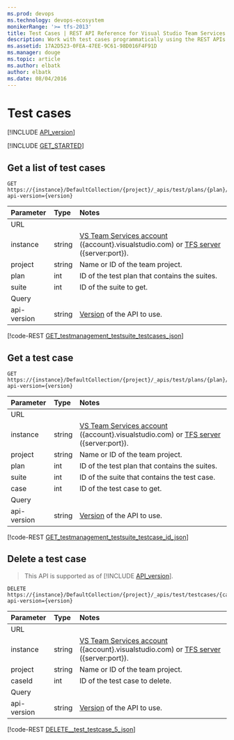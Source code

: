 ```yaml
---
ms.prod: devops
ms.technology: devops-ecosystem
monikerRange: '>= tfs-2013'
title: Test Cases | REST API Reference for Visual Studio Team Services and Team Foundation Server
description: Work with test cases programmatically using the REST APIs for Visual Studio Team Services and Team Foundation Server.
ms.assetid: 17A2D523-0FEA-47EE-9C61-98D016F4F91D
ms.manager: douge
ms.topic: article
ms.author: elbatk
author: elbatk
ms.date: 08/04/2016
---
```


# Test cases
[!INCLUDE [API_version](../_data/version.md)]

[!INCLUDE [GET_STARTED](../_data/get-started.md)]

## Get a list of test cases

```no-highlight
GET https://{instance}/DefaultCollection/{project}/_apis/test/plans/{plan}/suites/{suite}/testcases?api-version={version}
```

| Parameter | Type   | Notes
|:----------|:-------|:-----------
| URL
| instance  | string | [VS Team Services account](/integrate/get-started/rest/basics.md) ({account}.visualstudio.com) or [TFS server](/integrate/get-started/rest/basics.md) ({server:port}).
| project   | string | Name or ID of the team project.
| plan      | int    | ID of the test plan that contains the suites.
| suite     | int    | ID of the suite to get.
| Query
| api-version | string | [Version](../../concepts/rest-api-versioning.md) of the API to use.

[!code-REST [GET_testmanagement_testsuite_testcases_json](./_data/cases/GET_testmanagement_testsuite_testcases.json)]

## Get a test case

```no-highlight
GET https://{instance}/DefaultCollection/{project}/_apis/test/plans/{plan}/suites/{suite}/testcases/{case}?api-version={version}
```

| Parameter | Type   | Notes
|:----------|:-------|:-----------
| URL
| instance  | string | [VS Team Services account](/integrate/get-started/rest/basics.md) ({account}.visualstudio.com) or [TFS server](/integrate/get-started/rest/basics.md) ({server:port}).
| project   | string | Name or ID of the team project.
| plan      | int    | ID of the test plan that contains the suites.
| suite     | int    | ID of the suite that contains the test case.
| case      | int    | ID of the test case to get.       
| Query
| api-version | string | [Version](../../concepts/rest-api-versioning.md) of the API to use.

[!code-REST [GET_testmanagement_testsuite_testcase_id_json](./_data/cases/GET_testmanagement_testsuite_testcase_id.json)]

## Delete a test case
> This API is supported as of [!INCLUDE [API_version](../_data/version3-preview.md)].

```no-highlight
DELETE https://{instance}/DefaultCollection/{project}/_apis/test/testcases/{caseId}?api-version={version}
```

| Parameter | Type   | Notes
|:----------|:-------|:-----------
| URL
| instance  | string | [VS Team Services account](/integrate/get-started/rest/basics.md) ({account}.visualstudio.com) or [TFS server](/integrate/get-started/rest/basics.md) ({server:port}).
| project   | string | Name or ID of the team project.
| caseId    | int    | ID of the test case to delete.       
| Query
| api-version | string | [Version](../../concepts/rest-api-versioning.md) of the API to use.

[!code-REST [DELETE__test_testcase_5_json](./_data/cases/DELETE__test_testcase_5.json)]

